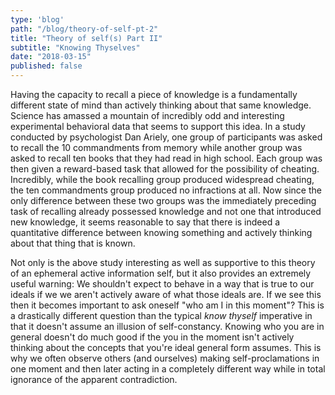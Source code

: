 ```yaml
---
type: 'blog'
path: "/blog/theory-of-self-pt-2"
title: "Theory of self(s) Part II"
subtitle: "Knowing Thyselves"
date: "2018-03-15"
published: false
---
```

Having the capacity to recall a piece of knowledge is a fundamentally different state of mind than actively thinking about that same knowledge. Science has amassed a mountain of incredibly odd and interesting experimental behavioral data that seems to support this idea. In a study conducted by psychologist Dan Ariely, one group of participants was asked to recall the 10 commandments from memory while another group was asked to recall ten books that they had read in high school. Each group was then given a reward-based task that allowed for the possibility of cheating. Incredibly, while the book recalling group produced widespread cheating, the ten commandments group produced no infractions at all. Now since the only difference between these two groups was the immediately preceding task of recalling already possessed knowledge and not one that introduced new knowledge, it seems reasonable to say that there is indeed a quantitative difference between knowing something and actively thinking about that thing that is known. 

Not only is the above study interesting as well as supportive to this theory of an ephemeral active information self, but it also provides an extremely useful warning: We shouldn't expect to behave in a way that is true to our ideals if we we aren't actively aware of what those ideals are. If we see this then it becomes important to ask oneself "who am I in this moment"? This is a drastically different question than the typical *know thyself* imperative in that it doesn't assume an illusion of self-constancy. Knowing who you are in general doesn't do much good if the you in the moment isn't actively thinking about the concepts that you're ideal general form assumes. This is why we often observe others (and ourselves) making self-proclamations in one moment and then later acting in a completely different way while in total ignorance of the apparent contradiction.